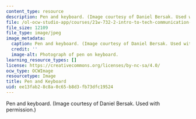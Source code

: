 ```yaml
---
content_type: resource
description: Pen and keyboard. (Image courtesy of Daniel Bersak. Used with permission.)
file: /ol-ocw-studio-app/courses/21w-732-2-intro-to-tech-communication-fall-2002/ee13fab28c8a0c65b8d3fb73dfc19524_21w-732-2f02.jpg
file_size: 12109
file_type: image/jpeg
image_metadata:
  caption: Pen and keyboard. (Image courtesy of Daniel Bersak. Used with permission.)
  credit: ''
  image-alt: Photograph of pen on keyboard.
learning_resource_types: []
license: https://creativecommons.org/licenses/by-nc-sa/4.0/
ocw_type: OCWImage
resourcetype: Image
title: Pen and Keyboard
uid: ee13fab2-8c8a-0c65-b8d3-fb73dfc19524
---
```

Pen and keyboard. (Image courtesy of Daniel Bersak. Used with permission.)